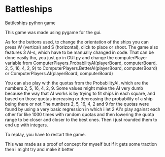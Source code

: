 # Battleships
Battleships python game

This game was made using pygame for the gui.

As for the buttons used, to change the orientation of the ships you can press W (vertical) and S (horizontal), click to place or shoot. 
The game also features 3 AI-s, which have to be manually changed in code. That can be done easily tho, you just go in GUI.py and change
the computerPlayer variable from ComputerPlayers.ProbabilityAI(playerBoard, computerBoard, 2, 5, 16, 4, 2, 9) to ComputerPlayers.BetterAI(playerBoard, computerBoard)
or ComputerPlayers.AI(playerBoard, computerBoard)

You can also play with the quotas from the ProbabilityAI, which are the numbers 2, 5, 16, 4, 2, 9. Some values might make the AI very dumb because the way that AI works
is by trying to fit ships in each square, and based on those quotas increasing or decreasing the probability of a ship being there or not
The numbers 2, 5, 16, 4, 2 and 9 for the quotas were found by using a very basic regression in which i let 2 AI's play against each other for like 1000 times
with random quotas and then lowering the quota range to be closer and closer to the best ones. Then i just rounded them to end up with integers.

To replay, you have to restart the game.

This was made as a proof of concept for myself but if it gets some traction then i might try and make it better
